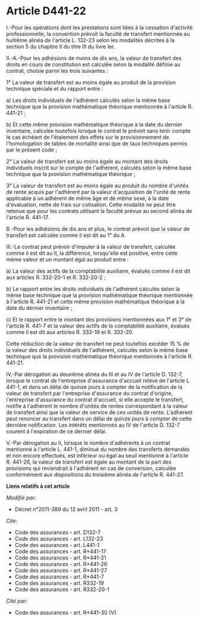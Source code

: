 # Article D441-22

I.-Pour les opérations dont les prestations sont liées à la cessation d'activité professionnelle, la convention prévoit la
faculté de transfert mentionnée au huitième alinéa de l'article L. 132-23 selon les modalités décrites à la section 5 du
chapitre II du titre III du livre Ier. 

II.-A.-Pour les adhésions de moins de dix ans, la valeur de transfert des droits en cours de constitution est calculée selon
la modalité définie au contrat, choisie parmi les trois suivantes : 

1° La valeur de transfert est au moins égale au produit de la provision technique spéciale et du rapport entre : 

a) Les droits individuels de l'adhérent calculés selon la même base technique que la provision mathématique théorique
mentionnée à l'article R. 441-21 ; 

b) Et cette même provision mathématique théorique à la date du dernier inventaire, calculée toutefois lorsque le contrat le
prévoit sans tenir compte le cas échéant de l'étalement des effets sur le provisionnement de l'homologation de tables de
mortalité ainsi que de taux techniques permis par le présent code ; 

2° La valeur de transfert est au moins égale au montant des droits individuels inscrit sur le compte de l'adhérent, calculés
selon la même base technique que la provision mathématique théorique ; 

3° La valeur de transfert est au moins égale au produit du nombre d'unités de rente acquis par l'adhérent par la valeur
d'acquisition de l'unité de rente applicable à un adhérent de même âge et de même sexe, à la date d'évaluation, nette de
frais sur cotisation. Cette modalité ne peut être retenue que pour les contrats utilisant la faculté prévue au second alinéa
de l'article R. 441-17. 

B.-Pour les adhésions de dix ans et plus, le contrat prévoit que la valeur de transfert est calculée comme il est dit au 1°
du A. 

III.-Le contrat peut prévoir d'imputer à la valeur de transfert, calculée comme il est dit au II, la différence, lorsqu'elle
est positive, entre cette même valeur et un montant égal au produit entre : 

a) La valeur des actifs de la comptabilité auxiliaire, évalués comme il est dit aux articles R. 332-20-1 et R. 332-20-2 ; 

b) Le rapport entre les droits individuels de l'adhérent calculés selon la même base technique que la provision mathématique
théorique mentionnée à l'article R. 441-21 et cette même provision mathématique théorique à la date du dernier inventaire ; 

c) Et le rapport entre le montant des provisions mentionnées aux 1° et 3° de l'article R. 441-7 et la valeur des actifs de la
comptabilité auxiliaire, évalués comme il est dit aux articles R. 332-19 et R. 332-20. 

Cette réduction de la valeur de transfert ne peut toutefois excéder 15 % de la valeur des droits individuels de l'adhérent,
calculés selon la même base technique que la provision mathématique théorique mentionnée à l'article R. 441-21. 

IV.-Par dérogation au deuxième alinéa du III et au IV de l'article D. 132-7, lorsque le contrat de l'entreprise d'assurance
d'accueil relève de l'article L. 441-1, et dans un délai de quinze jours à compter de la notification de la valeur de
transfert par l'entreprise d'assurance du contrat d'origine, l'entreprise d'assurance du contrat d'accueil, si elle accepte
le transfert, notifie à l'adhérent le nombre d'unités de rentes correspondant à la valeur de transfert ainsi que la valeur de
service de ces unités de rente. L'adhérent peut renoncer au transfert dans un délai de quinze jours à compter de cette
dernière notification. Les intérêts mentionnés au IV de l'article D. 132-7 courent à l'expiration de ce dernier délai. 

V.-Par dérogation au II, lorsque le nombre d'adhérents à un contrat mentionné à l'article L. 441-1, diminué du nombre des
transferts demandés et non encore effectués, est inférieur ou égal au seuil mentionné à l'article R. 441-26, la valeur de
transfert est égale au montant de la part des provisions qui reviendrait à l'adhérent en cas de conversion, calculée
conformément aux dispositions du troisième alinéa de l'article R. 441-27.

**Liens relatifs à cet article**

_Modifié par_:

  - Décret n°2011-389 du 12 avril 2011 - art. 3

_Cite_:

  - Code des assurances - art. D132-7
  - Code des assurances - art. L132-23
  - Code des assurances - art. L441-1
  - Code des assurances - art. R*441-17
  - Code des assurances - art. R*441-21
  - Code des assurances - art. R*441-26
  - Code des assurances - art. R*441-27
  - Code des assurances - art. R*441-7
  - Code des assurances - art. R332-19
  - Code des assurances - art. R332-20-1

_Cité par_:

  - Code des assurances - art. R*441-30 (V)
